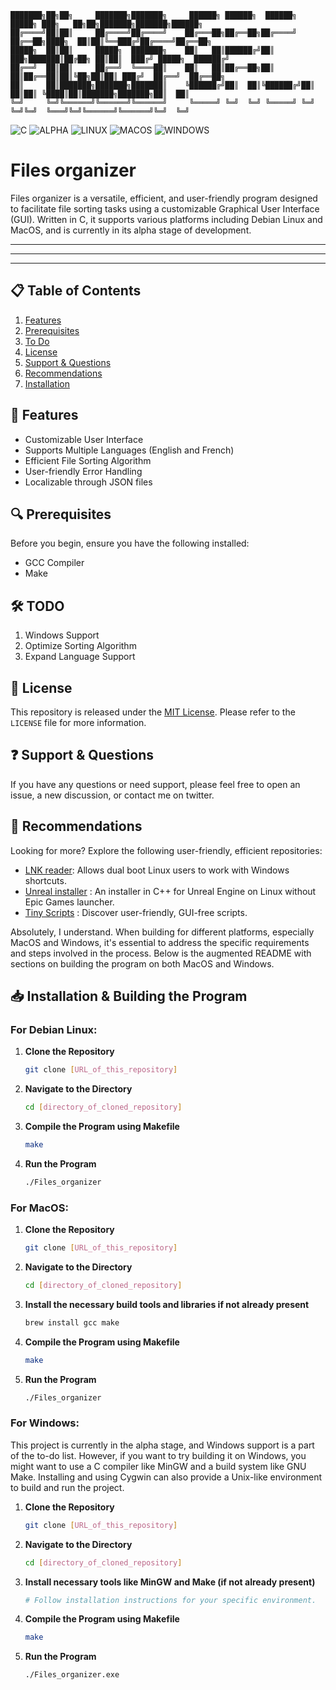 
```
███████╗██╗██╗     ███████╗███████╗     ██████╗ ██████╗  ██████╗  █████╗ ███╗   ██╗██╗███████╗███████╗██████╗ 
██╔════╝██║██║     ██╔════╝██╔════╝    ██╔═══██╗██╔══██╗██╔════╝ ██╔══██╗████╗  ██║██║╚══███╔╝██╔════╝██╔══██╗
█████╗  ██║██║     █████╗  ███████╗    ██║   ██║██████╔╝██║  ███╗███████║██╔██╗ ██║██║  ███╔╝ █████╗  ██████╔╝
██╔══╝  ██║██║     ██╔══╝  ╚════██║    ██║   ██║██╔══██╗██║   ██║██╔══██║██║╚██╗██║██║ ███╔╝  ██╔══╝  ██╔══██╗
██║     ██║███████╗███████╗███████║    ╚██████╔╝██║  ██║╚██████╔╝██║  ██║██║ ╚████║██║███████╗███████╗██║  ██║
╚═╝     ╚═╝╚══════╝╚══════╝╚══════╝     ╚═════╝ ╚═╝  ╚═╝ ╚═════╝ ╚═╝  ╚═╝╚═╝  ╚═══╝╚═╝╚══════╝╚══════╝╚═╝  ╚═╝
```
![C](https://img.shields.io/badge/C-GCC-purple)
![ALPHA](https://img.shields.io/badge/ALPHA-red) 
![LINUX](https://img.shields.io/badge/Debian-LINUX-orange)
![MACOS](https://img.shields.io/badge/MacOS-white) 
![WINDOWS](https://img.shields.io/badge/windows-blue)


# Files organizer 

Files organizer is a versatile, efficient, and user-friendly program designed to facilitate file sorting tasks using a customizable Graphical User Interface (GUI). Written in C, it supports various platforms including Debian Linux and MacOS, and is currently in its alpha stage of development.

---
---
---

## 📋 Table of Contents

1. [Features](#-features)
2. [Prerequisites](#-prerequisites)
3. [To Do](#-todo)
4. [License](#-license)
5. [Support & Questions](#-support--questions)
6. [Recommendations](#-recommendations)
7. [Installation](#-installation)

## 🌟 Features

- Customizable User Interface
- Supports Multiple Languages (English and French)
- Efficient File Sorting Algorithm
- User-friendly Error Handling
- Localizable through JSON files 

## 🔍 Prerequisites

Before you begin, ensure you have the following installed:

- GCC Compiler
- Make

## 🛠️ TODO

1. Windows Support
2. Optimize Sorting Algorithm
3. Expand Language Support


## 📜 License

This repository is released under the [MIT License](LICENSE). Please refer to the `LICENSE` file for more information.

## ❓ Support & Questions

If you have any questions or need support, please feel free to open an issue, a new discussion, or contact me on twitter.

## 💎 Recommendations

Looking for more? Explore the following user-friendly, efficient repositories:

- [LNK reader](https://github.com/SECRET-GUEST/windows_link_reader): Allows dual boot Linux users to work with Windows shortcuts.
- [Unreal installer](https://github.com/SECRET-GUEST/Unrealinux) : An installer in C++ for Unreal Engine on Linux without Epic Games launcher.
- [Tiny Scripts](https://github.com/SECRET-GUEST/tiny-scripts) : Discover user-friendly, GUI-free scripts.


Absolutely, I understand. When building for different platforms, especially MacOS and Windows, it's essential to address the specific requirements and steps involved in the process. Below is the augmented README with sections on building the program on both MacOS and Windows.

## 📥 Installation & Building the Program

### For Debian Linux:

1. **Clone the Repository**
   ```sh
   git clone [URL_of_this_repository]
   ```

2. **Navigate to the Directory**
   ```sh
   cd [directory_of_cloned_repository]
   ```

3. **Compile the Program using Makefile**
   ```sh
   make
   ```

4. **Run the Program**
   ```sh
   ./Files_organizer
   ```

### For MacOS:

1. **Clone the Repository**
   ```sh
   git clone [URL_of_this_repository]
   ```

2. **Navigate to the Directory**
   ```sh
   cd [directory_of_cloned_repository]
   ```

3. **Install the necessary build tools and libraries if not already present**
   ```sh
   brew install gcc make
   ```

4. **Compile the Program using Makefile**
   ```sh
   make
   ```

5. **Run the Program**
   ```sh
   ./Files_organizer
   ```

### For Windows:

This project is currently in the alpha stage, and Windows support is a part of the to-do list. However, if you want to try building it on Windows, you might want to use a C compiler like MinGW and a build system like GNU Make. Installing and using Cygwin can also provide a Unix-like environment to build and run the project.

1. **Clone the Repository**
   ```sh
   git clone [URL_of_this_repository]
   ```

2. **Navigate to the Directory**
   ```sh
   cd [directory_of_cloned_repository]
   ```

3. **Install necessary tools like MinGW and Make (if not already present)**
   ```sh
   # Follow installation instructions for your specific environment.
   ```

4. **Compile the Program using Makefile**
   ```sh
   make
   ```

5. **Run the Program**
   ```sh
   ./Files_organizer.exe
   ```


